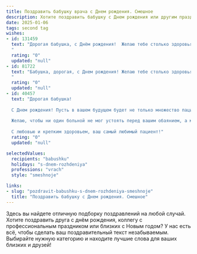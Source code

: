```yaml
---
title: Поздравить бабушку врача c Днем рождения. Смешное
description: Хотите поздравить бабушку c Днем рождения или другим праздником? Наш ИИ создаст незабываемое поздравление, а вы обязательно выделитесь среди других.  
date: 2025-01-06
tags: second tag
wishes:
- id: 131459
  text: "Дорогая бабушка, с Днём рождения!  Желаю тебе столько здоровья, сколько ты вылечила пациентов за свою долгую и славную карьеру врача!  Пусть твой градусник показывает только +36.6, а давление - только отличное настроение!  Надеюсь,  сегодня тебе не придётся ставить кому-то клизму –  пусть все радости будут только сладкими!
  "
  rating: "0"
  updated: "null"
- id: 81722
  text: "Бабушка, дорогая, с Днем рождения! Желаю тебе столько здоровья, сколько таблеток ты уже прописала своим пациентам! 😉 Пусть этот день будет ярким и полным позитива, как рентгеновский снимок здорового скелета! 🎉
  "
  rating: "0"
  updated: "null"
- id: 40457
  text: "Дорогая бабушка!
  
  С Днем рождения! Пусть в вашем будущем будет не только множество пациентов, но и немало веселых моментов! Вы — врач, а значит, в вашем арсенале всегда найдётся средство от всех болячек и печалей. Так что давайте сделаем укол радости и выпьем таблетку счастья!
  
  Желаю, чтобы ни один больной не мог устоять перед вашим обаянием, а медицинская этика не запрещала вам гулять по жизни с улыбкой! Пусть каждый ваш день будет как успешная операция — без осложнений и с радостью на выходе!
  
  С любовью и крепким здоровьем, ваш самый любимый пациент!"
  rating: "0"
  updated: "null"

selectedValues:
  recipients: "babushku"
  holidays: "s-dnem-rozhdeniya"
  professions: "vrach"
  style: "smeshnoje"

links:
- slug: "pozdravit-babushku-s-dnem-rozhdeniya-smeshnoje"
  title: "Поздравить бабушку c Днем рождения. Смешное"
---
```


Здесь вы найдете отличную подборку поздравлений на любой случай.
Хотите поздравить друга с днём рождения, коллегу с профессиональным праздником или близких с Новым годом? У нас есть всё, чтобы сделать ваш поздравительный текст незабываемым. Выбирайте нужную категорию и находите лучшие слова для ваших близких и друзей!
